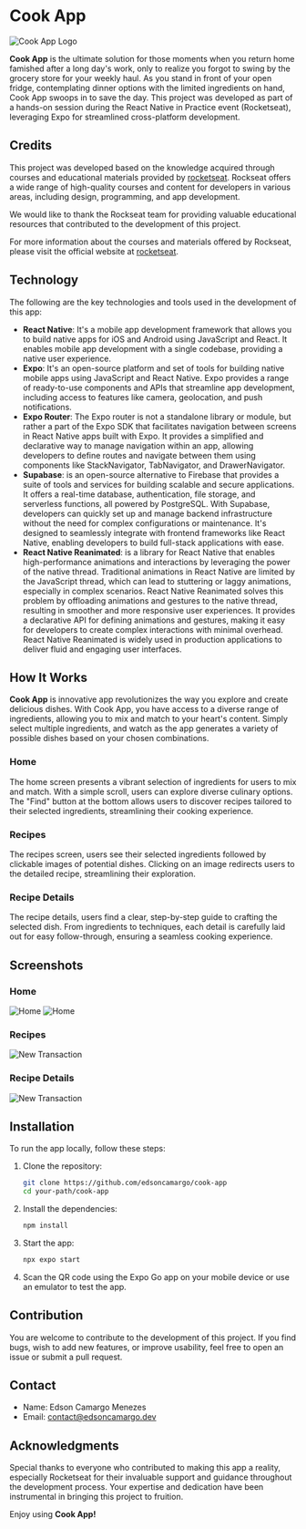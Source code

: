 # Cook App

![Cook App Logo](./assets/images/icon.png)

**Cook App** is the ultimate solution for those moments when you return home famished after a long day's work, only to realize you forgot to swing by the grocery store for your weekly haul. As you stand in front of your open fridge, contemplating dinner options with the limited ingredients on hand, Cook App swoops in to save the day. This project was developed as part of a hands-on session during the React Native in Practice event (Rocketseat), leveraging Expo for streamlined cross-platform development.

## Credits

This project was developed based on the knowledge acquired through courses and educational materials provided by [rocketseat](www.rocketseat.com.br). Rockseat offers a wide range of high-quality courses and content for developers in various areas, including design, programming, and app development.

We would like to thank the Rockseat team for providing valuable educational resources that contributed to the development of this project.

For more information about the courses and materials offered by Rockseat, please visit the official website at [rocketseat](www.rocketseat.com.br).

## Technology

The following are the key technologies and tools used in the development of this app:

- **React Native**: It's a mobile app development framework that allows you to build native apps for iOS and Android using JavaScript and React. It enables mobile app development with a single codebase, providing a native user experience.
- **Expo**: It's an open-source platform and set of tools for building native mobile apps using JavaScript and React Native. Expo provides a range of ready-to-use components and APIs that streamline app development, including access to features like camera, geolocation, and push notifications.
- **Expo Router**: The Expo router is not a standalone library or module, but rather a part of the Expo SDK that facilitates navigation between screens in React Native apps built with Expo. It provides a simplified and declarative way to manage navigation within an app, allowing developers to define routes and navigate between them using components like StackNavigator, TabNavigator, and DrawerNavigator.
- **Supabase**: is an open-source alternative to Firebase that provides a suite of tools and services for building scalable and secure applications. It offers a real-time database, authentication, file storage, and serverless functions, all powered by PostgreSQL. With Supabase, developers can quickly set up and manage backend infrastructure without the need for complex configurations or maintenance. It's designed to seamlessly integrate with frontend frameworks like React Native, enabling developers to build full-stack applications with ease.
- **React Native Reanimated**: is a library for React Native that enables high-performance animations and interactions by leveraging the power of the native thread. Traditional animations in React Native are limited by the JavaScript thread, which can lead to stuttering or laggy animations, especially in complex scenarios. React Native Reanimated solves this problem by offloading animations and gestures to the native thread, resulting in smoother and more responsive user experiences. It provides a declarative API for defining animations and gestures, making it easy for developers to create complex interactions with minimal overhead. React Native Reanimated is widely used in production applications to deliver fluid and engaging user interfaces.

## How It Works

**Cook App** is innovative app revolutionizes the way you explore and create delicious dishes. With Cook App, you have access to a diverse range of ingredients, allowing you to mix and match to your heart's content. Simply select multiple ingredients, and watch as the app generates a variety of possible dishes based on your chosen combinations.

### Home

The home screen presents a vibrant selection of ingredients for users to mix and match. With a simple scroll, users can explore diverse culinary options. The "Find" button at the bottom allows users to discover recipes tailored to their selected ingredients, streamlining their cooking experience.

### Recipes

The recipes screen, users see their selected ingredients followed by clickable images of potential dishes. Clicking on an image redirects users to the detailed recipe, streamlining their exploration.

### Recipe Details

The recipe details, users find a clear, step-by-step guide to crafting the selected dish. From ingredients to techniques, each detail is carefully laid out for easy follow-through, ensuring a seamless cooking experience.

## Screenshots

### Home

![Home](./assets/screenshots/1.png)
![Home](./assets/screenshots/2.png)

### Recipes

![New Transaction](./assets/screenshots/3.png)

### Recipe Details

![New Transaction](./assets/screenshots/4.png)

## Installation

To run the app locally, follow these steps:

1. Clone the repository:

   ```bash
   git clone https://github.com/edsoncamargo/cook-app
   cd your-path/cook-app
   ```

2. Install the dependencies:

   ```bash
   npm install
   ```

3. Start the app:

   ```bash
   npx expo start
   ```

4. Scan the QR code using the Expo Go app on your mobile device or use an emulator to test the app.

## Contribution

You are welcome to contribute to the development of this project. If you find bugs, wish to add new features, or improve usability, feel free to open an issue or submit a pull request.

## Contact

- Name: Edson Camargo Menezes
- Email: contact@edsoncamargo.dev

## Acknowledgments

Special thanks to everyone who contributed to making this app a reality, especially Rocketseat for their invaluable support and guidance throughout the development process. Your expertise and dedication have been instrumental in bringing this project to fruition.

Enjoy using **Cook App!**
